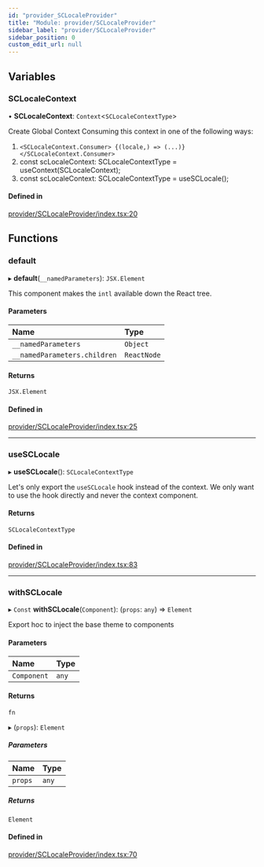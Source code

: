 ```yaml
---
id: "provider_SCLocaleProvider"
title: "Module: provider/SCLocaleProvider"
sidebar_label: "provider/SCLocaleProvider"
sidebar_position: 0
custom_edit_url: null
---
```


## Variables

### SCLocaleContext

• **SCLocaleContext**: `Context`<`SCLocaleContextType`\>

Create Global Context
Consuming this context in one of the following ways:
 1. `<SCLocaleContext.Consumer>
      {(locale,) => (...)}
    </SCLocaleContext.Consumer>`
 2. const scLocaleContext: SCLocaleContextType = useContext(SCLocaleContext);
 3. const scLocaleContext: SCLocaleContextType = useSCLocale();

#### Defined in

[provider/SCLocaleProvider/index.tsx:20](https://github.com/selfcommunity/community-ui/blob/7f26f69/packages/sc-core/src/components/provider/SCLocaleProvider/index.tsx#L20)

## Functions

### default

▸ **default**(`__namedParameters`): `JSX.Element`

This component makes the `intl` available down the React tree.

#### Parameters

| Name | Type |
| :------ | :------ |
| `__namedParameters` | `Object` |
| `__namedParameters.children` | `ReactNode` |

#### Returns

`JSX.Element`

#### Defined in

[provider/SCLocaleProvider/index.tsx:25](https://github.com/selfcommunity/community-ui/blob/7f26f69/packages/sc-core/src/components/provider/SCLocaleProvider/index.tsx#L25)

___

### useSCLocale

▸ **useSCLocale**(): `SCLocaleContextType`

Let's only export the `useSCLocale` hook instead of the context.
We only want to use the hook directly and never the context component.

#### Returns

`SCLocaleContextType`

#### Defined in

[provider/SCLocaleProvider/index.tsx:83](https://github.com/selfcommunity/community-ui/blob/7f26f69/packages/sc-core/src/components/provider/SCLocaleProvider/index.tsx#L83)

___

### withSCLocale

▸ `Const` **withSCLocale**(`Component`): (`props`: `any`) => `Element`

Export hoc to inject the base theme to components

#### Parameters

| Name | Type |
| :------ | :------ |
| `Component` | `any` |

#### Returns

`fn`

▸ (`props`): `Element`

##### Parameters

| Name | Type |
| :------ | :------ |
| `props` | `any` |

##### Returns

`Element`

#### Defined in

[provider/SCLocaleProvider/index.tsx:70](https://github.com/selfcommunity/community-ui/blob/7f26f69/packages/sc-core/src/components/provider/SCLocaleProvider/index.tsx#L70)
